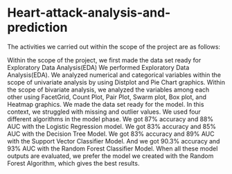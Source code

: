 # Heart-attack-analysis-and-prediction
The activities we carried out within the scope of the project are as follows:

Within the scope of the project, we first made the data set ready for Exploratory Data Analysis(EDA)
We performed Exploratory Data Analysis(EDA).
We analyzed numerical and categorical variables within the scope of univariate analysis by using Distplot and Pie Chart graphics.
Within the scope of bivariate analysis, we analyzed the variables among each other using FacetGrid, Count Plot, Pair Plot, Swarm plot, Box plot, and Heatmap graphics.
We made the data set ready for the model. In this context, we struggled with missing and outlier values.
We used four different algorithms in the model phase.
We got 87% accuracy and 88% AUC with the Logistic Regression model.
We got 83% accuracy and 85% AUC with the Decision Tree Model.
We got 83% accuracy and 89% AUC with the Support Vector Classifier Model.
And we got 90.3% accuracy and 93% AUC with the Random Forest Classifier Model.
When all these model outputs are evaluated, we prefer the model we created with the Random Forest Algorithm, which gives the best results.
